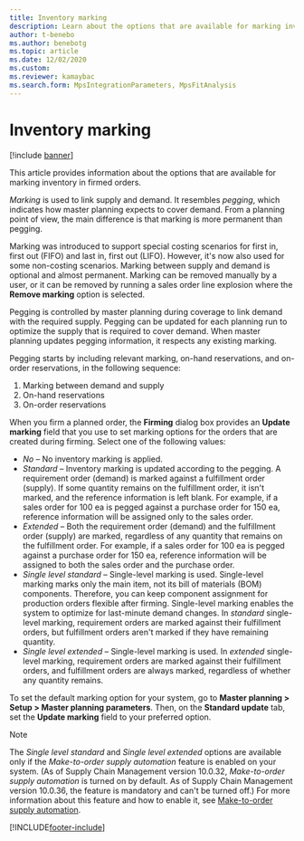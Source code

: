 ```yaml
---
title: Inventory marking
description: Learn about the options that are available for marking inventory in firmed orders, including outlines on marking and pegging.
author: t-benebo
ms.author: benebotg
ms.topic: article
ms.date: 12/02/2020
ms.custom: 
ms.reviewer: kamaybac
ms.search.form: MpsIntegrationParameters, MpsFitAnalysis
---
```


# Inventory marking

[!include [banner](../../includes/banner.md)]

This article provides information about the options that are available for marking inventory in firmed orders.

*Marking* is used to link supply and demand. It resembles *pegging*, which indicates how master planning expects to cover demand. From a planning point of view, the main difference is that marking is more permanent than pegging.

Marking was introduced to support special costing scenarios for first in, first out (FIFO) and last in, first out (LIFO). However, it's now also used for some non-costing scenarios. Marking between supply and demand is optional and almost permanent. Marking can be removed manually by a user, or it can be removed by running a sales order line explosion where the **Remove marking** option is selected.

Pegging is controlled by master planning during coverage to link demand with the required supply. Pegging can be updated for each planning run to optimize the supply that is required to cover demand. When master planning updates pegging information, it respects any existing marking.

Pegging starts by including relevant marking, on-hand reservations, and on-order reservations, in the following sequence:

1. Marking between demand and supply
1. On-hand reservations
1. On-order reservations

When you firm a planned order, the **Firming** dialog box provides an **Update marking** field that you use to set marking options for the orders that are created during firming. Select one of the following values:

- *No* – No inventory marking is applied.
- *Standard* – Inventory marking is updated according to the pegging. A requirement order (demand) is marked against a fulfillment order (supply). If some quantity remains on the fulfillment order, it isn't marked, and the reference information is left blank. For example, if a sales order for 100 ea is pegged against a purchase order for 150 ea, reference information will be assigned only to the sales order.
- *Extended* – Both the requirement order (demand) and the fulfillment order (supply) are marked, regardless of any quantity that remains on the fulfillment order. For example, if a sales order for 100 ea is pegged against a purchase order for 150 ea, reference information will be assigned to both the sales order and the purchase order.
- *Single level standard* – Single-level marking is used. Single-level marking marks only the main item, not its bill of materials (BOM) components. Therefore, you can keep component assignment for production orders flexible after firming. Single-level marking enables the system to optimize for last-minute demand changes. In *standard* single-level marking, requirement orders are marked against their fulfillment orders, but fulfillment orders aren't marked if they have remaining quantity.
- *Single level extended* – Single-level marking is used. In *extended* single-level marking, requirement orders are marked against their fulfillment orders, and fulfillment orders are always marked, regardless of whether any quantity remains.

To set the default marking option for your system, go to **Master planning \> Setup \> Master planning parameters**. Then, on the **Standard update** tab, set the **Update marking** field to your preferred option.

> [!NOTE]
> The *Single level standard* and *Single level extended* options are available only if the *Make-to-order supply automation* feature is enabled on your system. (As of Supply Chain Management version 10.0.32, *Make-to-order supply automation* is turned on by default. As of Supply Chain Management version 10.0.36, the feature is mandatory and can't be turned off.) For more information about this feature and how to enable it, see [Make-to-order supply automation](../make-to-order-supply-automation.md).

[!INCLUDE[footer-include](../../../includes/footer-banner.md)]
